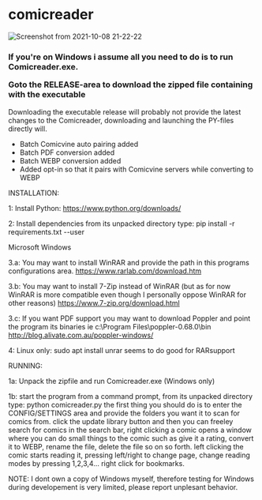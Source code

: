 # comicreader

![Screenshot from 2021-10-08 21-22-22](https://user-images.githubusercontent.com/59517785/136614432-e6602d61-dc0a-4c6a-a251-6c847edd9698.png)

<h3>If you're on Windows i assume all you need to do is to run Comicreader.exe. 
  
  Goto the RELEASE-area to download the zipped file containing with the executable</h3>

Downloading the executable release will probably not provide the latest changes to the Comicreader, downloading and launching the PY-files directly will.

* Batch Comicvine auto pairing added
* Batch PDF conversion added
* Batch WEBP conversion added
* Added opt-in so that it pairs with Comicvine servers while converting to WEBP


INSTALLATION:

1: Install Python: 
https://www.python.org/downloads/

2: Install dependencies from its unpacked directory type:
pip install -r requirements.txt --user

Microsoft Windows

3.a: You may want to install WinRAR and provide the path in this programs configurations area.
https://www.rarlab.com/download.htm

3.b: You may want to install 7-Zip instead of WinRAR (but as for now WinRAR is more compatible even though I personally oppose WinRAR for other reasons)
https://www.7-zip.org/download.html

3.c: If you want PDF support you may want to download Poppler and point the program its binaries ie c:\Program Files\poppler-0.68.0\bin\
http://blog.alivate.com.au/poppler-windows/

4:
Linux only: sudo apt install unrar seems to do good for RARsupport

RUNNING:

1a: Unpack the zipfile and run Comicreader.exe (Windows only)

1b: start the program from a command prompt, from its unpacked directory type: python comicreader.py 
the first thing you should do is to enter the CONFIG/SETTINGS area and provide the folders you want it to scan for comics from.
click the update library button and then you can freeley search for comics in the search bar, right clicking a comic opens a window where you can do small things to the comic such as give it a rating, convert it to WEBP, rename the file, delete the file so on so forth.
left clicking the comic starts reading it, pressing left/right to change page, change reading modes by pressing 1,2,3,4... right click for bookmarks.

NOTE: I dont own a copy of Windows myself, therefore testing for Windows during developement is very limited, please report unplesant behavior.
